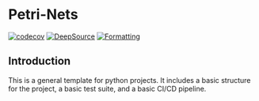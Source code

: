 # Petri-Nets

[![codecov](https://codecov.io/gh/SimonLeiner/python_template/graph/badge.svg?token=FYBFTW7BKB)](https://codecov.io/gh/SimonLeiner/python_template)
[![DeepSource](https://app.deepsource.com/gh/SimonLeiner/python_template.svg/?label=active+issues&show_trend=true&token=zHKCkR8ZqHwQC4IJL31TziwF)](https://app.deepsource.com/gh/SimonLeiner/python_template/)
[![Formatting](https://github.com/SimonLeiner/python_template/actions/workflows/ruff.yml/badge.svg)](https://github.com/SimonLeiner/python_template/actions/workflows/ruff.yml)

## Introduction

This is a general template for python projects. It includes a basic structure for the project, a basic test suite, and a basic CI/CD pipeline.
